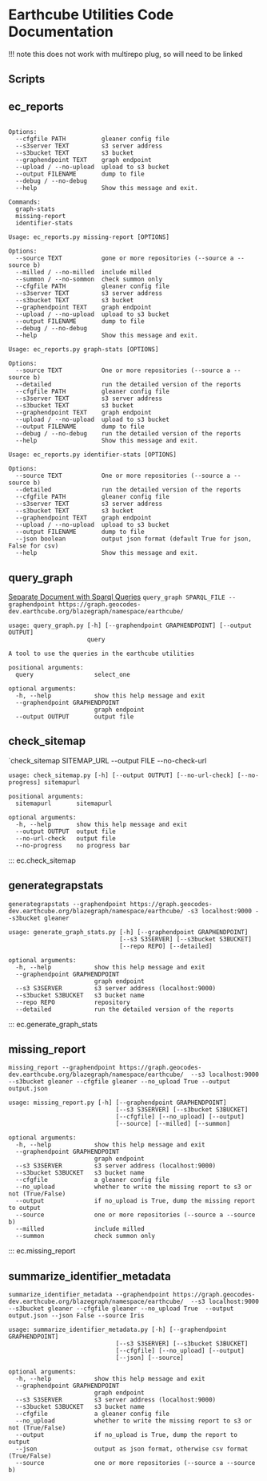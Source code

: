 # Earthcube Utilities Code Documentation

!!! note
this does not work with multirepo plug, so will need to be linked 



## **Scripts**

## **ec_reports**
```Usage: ec_reports.py [OPTIONS] COMMAND [ARGS]...

Options:
  --cfgfile PATH          gleaner config file
  --s3server TEXT         s3 server address
  --s3bucket TEXT         s3 bucket
  --graphendpoint TEXT    graph endpoint
  --upload / --no-upload  upload to s3 bucket
  --output FILENAME       dump to file
  --debug / --no-debug
  --help                  Show this message and exit.

Commands:
  graph-stats
  missing-report
  identifier-stats
```

```
Usage: ec_reports.py missing-report [OPTIONS]

Options:
  --source TEXT           gone or more repositories (--source a --source b)
  --milled / --no-milled  include milled
  --summon / --no-sommon  check summon only
  --cfgfile PATH          gleaner config file
  --s3server TEXT         s3 server address
  --s3bucket TEXT         s3 bucket
  --graphendpoint TEXT    graph endpoint
  --upload / --no-upload  upload to s3 bucket
  --output FILENAME       dump to file
  --debug / --no-debug
  --help                  Show this message and exit.

```

```
Usage: ec_reports.py graph-stats [OPTIONS]

Options:
  --source TEXT           One or more repositories (--source a --source b)
  --detailed              run the detailed version of the reports
  --cfgfile PATH          gleaner config file
  --s3server TEXT         s3 server address
  --s3bucket TEXT         s3 bucket
  --graphendpoint TEXT    graph endpoint
  --upload / --no-upload  upload to s3 bucket
  --output FILENAME       dump to file
  --debug / --no-debug    run the detailed version of the reports
  --help                  Show this message and exit.

```

```
Usage: ec_reports.py identifier-stats [OPTIONS]

Options:
  --source TEXT           One or more repositories (--source a --source b)
  --detailed              run the detailed version of the reports
  --cfgfile PATH          gleaner config file
  --s3server TEXT         s3 server address
  --s3bucket TEXT         s3 bucket
  --graphendpoint TEXT    graph endpoint
  --upload / --no-upload  upload to s3 bucket
  --output FILENAME       dump to file
  --json boolean          output json format (default True for json, False for csv)
  --help                  Show this message and exit.

```

## **query_graph**
[Separate Document with Sparql Queries](./earthcube_utilities_graph_query_sparql.md )
`query_graph SPARQL_FILE --graphendpoint https://graph.geocodes-dev.earthcube.org/blazegraph/namespace/earthcube/ `

```
usage: query_graph.py [-h] [--graphendpoint GRAPHENDPOINT] [--output OUTPUT]
                      query

A tool to use the queries in the earthcube utilities

positional arguments:
  query                 select_one

optional arguments:
  -h, --help            show this help message and exit
  --graphendpoint GRAPHENDPOINT
                        graph endpoint
  --output OUTPUT       output file
```

## **check_sitemap**
`check_sitemap SITEMAP_URL --output FILE --no-check-url 

```
usage: check_sitemap.py [-h] [--output OUTPUT] [--no-url-check] [--no-progress] sitemapurl

positional arguments:
  sitemapurl       sitemapurl

optional arguments:
  -h, --help       show this help message and exit
  --output OUTPUT  output file
  --no-url-check   output file
  --no-progress    no progress bar
```

::: ec.check_sitemap


##  **generategrapstats**
`generategrapstats --graphendpoint https://graph.geocodes-dev.earthcube.org/blazegraph/namespace/earthcube/ -s3 localhost:9000 --s3bucket gleaner`

```
usage: generate_graph_stats.py [-h] [--graphendpoint GRAPHENDPOINT]
                               [--s3 S3SERVER] [--s3bucket S3BUCKET]
                               [--repo REPO] [--detailed]

optional arguments:
  -h, --help            show this help message and exit
  --graphendpoint GRAPHENDPOINT
                        graph endpoint
  --s3 S3SERVER         s3 server address (localhost:9000)
  --s3bucket S3BUCKET   s3 bucket name
  --repo REPO           repository
  --detailed            run the detailed version of the reports
```

::: ec.generate_graph_stats


## **missing_report**
`missing_report --graphendpoint https://graph.geocodes-dev.earthcube.org/blazegraph/namespace/earthcube/ 
--s3 localhost:9000 --s3bucket gleaner --cfgfile gleaner --no_upload True --output output.json`

```
usage: missing_report.py [-h] [--graphendpoint GRAPHENDPOINT]
                              [--s3 S3SERVER] [--s3bucket S3BUCKET]
                              [--cfgfile] [--no_upload] [--output]
                              [--source] [--milled] [--summon]

optional arguments:
  -h, --help            show this help message and exit
  --graphendpoint GRAPHENDPOINT
                        graph endpoint
  --s3 S3SERVER         s3 server address (localhost:9000)
  --s3bucket S3BUCKET   s3 bucket name
  --cfgfile             a gleaner config file
  --no_upload           whether to write the missing report to s3 or not (True/False)
  --output              if no_upload is True, dump the missing report to output
  --source              one or more repositories (--source a --source b)
  --milled              include milled
  --summon              check summon only
```

::: ec.missing_report

## **summarize_identifier_metadata**
`summarize_identifier_metadata --graphendpoint https://graph.geocodes-dev.earthcube.org/blazegraph/namespace/earthcube/ 
--s3 localhost:9000 --s3bucket gleaner --cfgfile gleaner --no_upload True 
--output output.json --json False --source Iris`

```
usage: summarize_identifier_metadata.py [-h] [--graphendpoint GRAPHENDPOINT]
                              [--s3 S3SERVER] [--s3bucket S3BUCKET]
                              [--cfgfile] [--no_upload] [--output]
                              [--json] [--source]

optional arguments:
  -h, --help            show this help message and exit
  --graphendpoint GRAPHENDPOINT
                        graph endpoint
  --s3 S3SERVER         s3 server address (localhost:9000)
  --s3bucket S3BUCKET   s3 bucket name
  --cfgfile             a gleaner config file
  --no_upload           whether to write the missing report to s3 or not (True/False)
  --output              if no_upload is True, dump the report to output
  --json                output as json format, otherwise csv format (True/False)
  --source              one or more repositories (--source a --source b)
```

